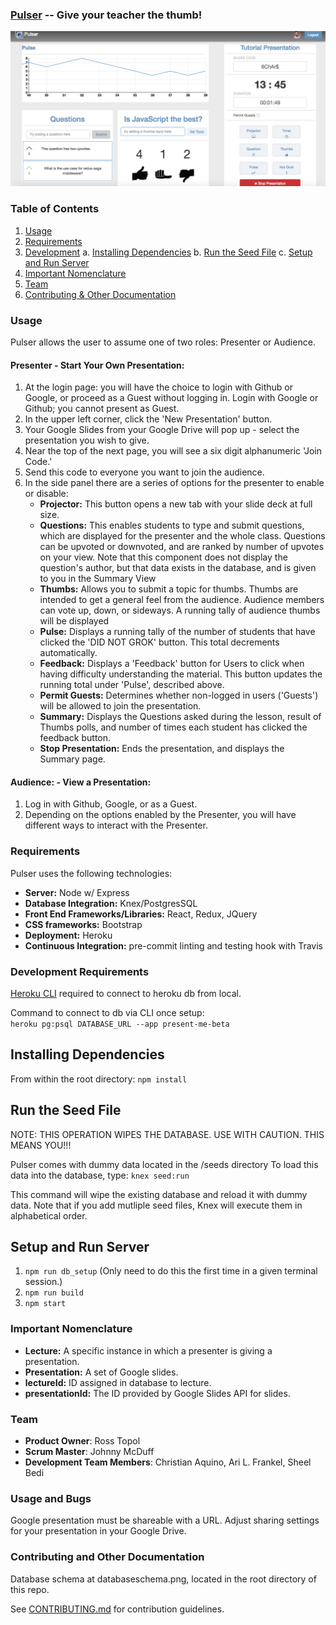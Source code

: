 ### [**Pulser**](https://pulser-beta.herokuapp.com) -- Give your teacher the thumb!

![Pulser App Screenshot](./pulser_screenshot.png)

### Table of Contents

1. [Usage](#usage)
2. [Requirements](#requirements)
3. [Development](#development)
    a. [Installing Dependencies](#installing-dependencies)
    b. [Run the Seed File](#seed-file)
    c. [Setup and Run Server](#setup)
4. [Important Nomenclature](#nomenclature)
5. [Team](#team)
6. [Contributing & Other Documentation](#contributing)

### Usage

Pulser allows the user to assume one of two roles: Presenter or Audience.

#### **Presenter** - Start Your Own Presentation:

 1. At the login page: you will have the choice to login with Github or Google, or proceed as a Guest without logging in. Login with Google or Github; you cannot present as Guest.  
 2. In the upper left corner, click the 'New Presentation' button.  
 3. Your Google Slides from your Google Drive will pop up - select the presentation you wish to give.  
 4. Near the top of the next page, you will see a six digit alphanumeric 'Join Code.'  
 5. Send this code to everyone you want to join the audience.  
 6. In the side panel there are a series of options for the presenter to enable or disable:  
  	 - **Projector:** This button opens a new tab with your slide deck at full size.   
  	 - **Questions:** This enables students to type and submit questions, which are displayed for the presenter and the whole class. Questions can be upvoted or downvoted, and are ranked by number of upvotes on your view. Note that this component does not display the question's author, but that data exists in the database, and is given to you in the Summary View  
  	 - **Thumbs:** Allows you to submit a topic for thumbs. Thumbs are intended to get a general feel from the audience. Audience members can vote up, down, or sideways. A running tally of audience thumbs will be displayed
 	  - **Pulse:** Displays a running tally of the number of students that have clicked the 'DID NOT GROK' button. This total decrements automatically.   
 	  - **Feedback:** Displays a 'Feedback' button for Users to click when having difficulty understanding the material. This button updates the running total under 'Pulse', described above.  
  	 - **Permit Guests:** Determines whether non-logged in users ('Guests') will be allowed to join the presentation.  
  	 - **Summary:** Displays the Questions asked during the lesson, result of Thumbs polls, and number of times each student has clicked the feedback button.  
 	  - **Stop Presentation:** Ends the presentation, and displays the Summary page.   

#### **Audience:** - View a Presentation:

 1. Log in with Github, Google, or as a Guest.   
 2. Depending on the options enabled by the Presenter, you will have different ways to interact with the Presenter.



### Requirements

Pulser uses the following technologies:  

 - **Server:** Node w/ Express
 - **Database Integration:** Knex/PostgresSQL
 - **Front End Frameworks/Libraries:** React, Redux, JQuery
 - **CSS frameworks:** Bootstrap
 - **Deployment:** Heroku
 - **Continuous Integration:** pre-commit linting and testing hook with Travis

### Development Requirements  
[Heroku CLI](https://devcenter.heroku.com/articles/heroku-cli) required to connect to heroku db from local.  


Command to connect to db via CLI once setup:  
`heroku pg:psql DATABASE_URL --app present-me-beta`

  ## Installing Dependencies

  From within the root directory:
  `npm install`

  ## Run the Seed File
  NOTE: THIS OPERATION WIPES THE DATABASE. USE WITH CAUTION. THIS MEANS YOU!!!

  Pulser comes with dummy data located in the /seeds directory
  To load this data into the database, type:
  `knex seed:run`

  This command will wipe the existing database and reload it with dummy data. Note that if you add mutliple seed files, Knex will execute them in alphabetical order.

  ## Setup and Run Server
  1. `npm run db_setup` (Only need to do this the first time in a given terminal session.)
  2. `npm run build`
  3. `npm start`

### Important Nomenclature  

 - **Lecture:**  A specific instance in which a presenter is giving a presentation.  
 - **Presentation:**  A set of Google slides.  
 - **lectureId:**  ID assigned in database to lecture.  
 - **presentationId:**  The ID provided by Google Slides API for slides.  

### Team  

  - __Product Owner__: Ross Topol  
  - __Scrum Master__: Johnny McDuff  
  - __Development Team Members__: Christian Aquino, Ari L. Frankel, Sheel Bedi  

###  Usage and Bugs
Google presentation must be shareable with a URL. Adjust sharing settings for your presentation in your Google Drive.

### Contributing and Other Documentation
Database schema at databaseschema.png, located in the root directory of this repo.

See [CONTRIBUTING.md](CONTRIBUTING.md) for contribution guidelines.
